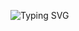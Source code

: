 ![Typing SVG](https://readme-typing-svg.demolab.com?font=Fira+Code&pause=1000&width=435&lines=Hello+Dev%C2%B4s%2C+Sou+o+Jonatas!+%E2%9C%8C%EF%B8%8F;Futuro+Criador+de+Jogos!+%F0%9F%92%BB;Sejam+bem-vindos+ao+meu+Perfil%F0%9F%A4%93)
